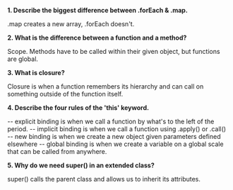 **1. Describe the biggest difference between .forEach & .map.**

.map creates a new array, .forEach doesn't.

**2. What is the difference between a function and a method?**

Scope. Methods have to be called within their given object, but functions are global.

**3. What is closure?**

Closure is when a function remembers its hierarchy and can call on something outside of the function itself.

**4. Describe the four rules of the 'this' keyword.**

-- explicit binding is when we call a function by what's to the left of the period.
-- implicit binding is when we call a function using .apply() or .call()
-- new binding is when we create a new object given parameters defined elsewhere
-- global binding is when we create a variable on a global scale that can be called from anywhere.

**5. Why do we need super() in an extended class?**

super() calls the parent class and allows us to inherit its attributes.
